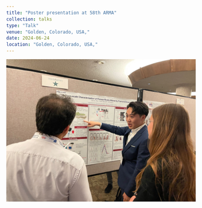 ```yaml
---
title: "Poster presentation at 58th ARMA"
collection: talks
type: "Talk"
venue: "Golden, Colorado, USA,"
date: 2024-06-24
location: "Golden, Colorado, USA,"
---
```

![Poster Presentation](../_talks/poster.jpg)

